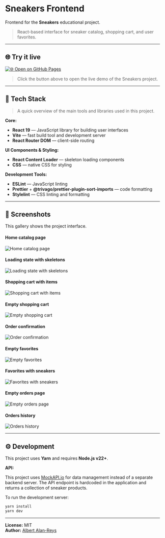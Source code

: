 # Sneakers Frontend

Frontend for the **Sneakers** educational project.

> React-based interface for sneaker catalog, shopping cart, and user favorites.

---

## 🌐 Try it live

[![🌐 Open on GitHub Pages](https://img.shields.io/badge/Open-Project-9DD558?style=for-the-badge&logo=github&logoColor=white)](https://albert-alanreys.github.io/sneakers-frontend/)

> Click the button above to open the live demo of the Sneakers project.

---

## 🧰 Tech Stack

> A quick overview of the main tools and libraries used in this project.

**Core:**

- **React 19** — JavaScript library for building user interfaces
- **Vite** — fast build tool and development server
- **React Router DOM** — client-side routing

**UI Components & Styling:**

- **React Content Loader** — skeleton loading components
- **CSS** — native CSS for styling

**Development Tools:**

- **ESLint** — JavaScript linting
- **Prettier** + **@trivago/prettier-plugin-sort-imports** — code formatting
- **Stylelint** — CSS linting and formatting

---

## 📸 Screenshots

This gallery shows the project interface.

#### Home catalog page

![Home catalog page](public/screenshots/catalog.png)

#### Loading state with skeletons

![Loading state with skeletons](public/screenshots/catalog-loading.png)

#### Shopping cart with items

![Shopping cart with items](public/screenshots/cart-with-items.png)

#### Empty shopping cart

![Empty shopping cart](public/screenshots/cart-empty.png)

#### Order confirmation

![Order confirmation](public/screenshots/order-success.png)

#### Empty favorites

![Empty favorites](public/screenshots/favorites-empty.png)

#### Favorites with sneakers

![Favorites with sneakers](public/screenshots/favorites-with-items.png)

#### Empty orders page

![Empty orders page](public/screenshots/orders-empty.png)

#### Orders history

![Orders history](public/screenshots/orders-history.png)

---

## ⚙️ Development

This project uses **Yarn** and requires **Node.js v22+**.

**API:**

This project uses [MockAPI.io](https://mockapi.io) for data management instead of a separate backend server. The API endpoint is hardcoded in the application and returns a collection of sneaker products.

To run the development server:

```bash
yarn install
yarn dev
```

---

**License:** MIT  
**Author:** [Albert Alan-Reys](https://github.com/albert-alanreys)
